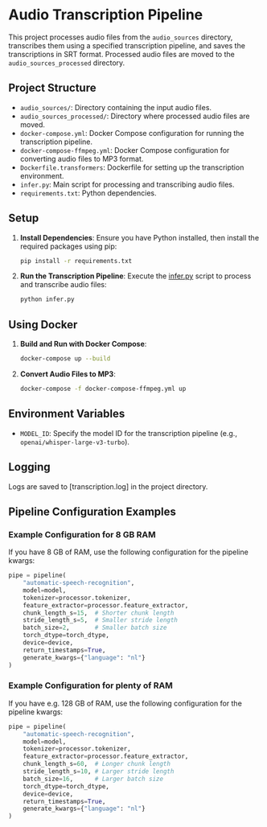 # Audio Transcription Pipeline

This project processes audio files from the `audio_sources` directory, transcribes them using a specified transcription pipeline, and saves the transcriptions in SRT format. Processed audio files are moved to the `audio_sources_processed` directory.

## Project Structure

- `audio_sources/`: Directory containing the input audio files.
- `audio_sources_processed/`: Directory where processed audio files are moved.
- `docker-compose.yml`: Docker Compose configuration for running the transcription pipeline.
- `docker-compose-ffmpeg.yml`: Docker Compose configuration for converting audio files to MP3 format.
- `Dockerfile.transformers`: Dockerfile for setting up the transcription environment.
- `infer.py`: Main script for processing and transcribing audio files.
- `requirements.txt`: Python dependencies.

## Setup

1. **Install Dependencies**: Ensure you have Python installed, then install the required packages using pip:
    ```sh
    pip install -r requirements.txt
    ```

2. **Run the Transcription Pipeline**: Execute the [infer.py](http://_vscodecontentref_/0) script to process and transcribe audio files:
    ```sh
    python infer.py
    ```

## Using Docker

1. **Build and Run with Docker Compose**:
    ```sh
    docker-compose up --build
    ```

2. **Convert Audio Files to MP3**:
    ```sh
    docker-compose -f docker-compose-ffmpeg.yml up
    ```

## Environment Variables

- `MODEL_ID`: Specify the model ID for the transcription pipeline (e.g., `openai/whisper-large-v3-turbo`).

## Logging

Logs are saved to [transcription.log] in the project directory.

## Pipeline Configuration Examples

### Example Configuration for 8 GB RAM

If you have 8 GB of RAM, use the following configuration for the pipeline kwargs:

```python
pipe = pipeline(
    "automatic-speech-recognition",
    model=model,
    tokenizer=processor.tokenizer,
    feature_extractor=processor.feature_extractor,
    chunk_length_s=15,  # Shorter chunk length
    stride_length_s=5,  # Smaller stride length
    batch_size=2,       # Smaller batch size
    torch_dtype=torch_dtype,
    device=device,
    return_timestamps=True,
    generate_kwargs={"language": "nl"} 
)
```

### Example Configuration for plenty of RAM
If you have e.g. 128 GB of RAM, use the following configuration for the pipeline kwargs:

```python
pipe = pipeline(
    "automatic-speech-recognition",
    model=model,
    tokenizer=processor.tokenizer,
    feature_extractor=processor.feature_extractor,
    chunk_length_s=60,  # Longer chunk length
    stride_length_s=10, # Larger stride length
    batch_size=16,      # Larger batch size
    torch_dtype=torch_dtype,
    device=device,
    return_timestamps=True,
    generate_kwargs={"language": "nl"} 
)
```